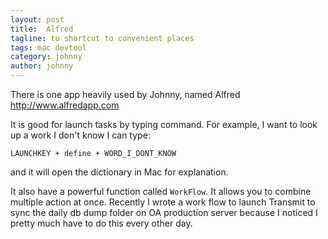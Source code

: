 ```yaml
---
layout: post
title:  Alfred
tagline: to shortcut to convenient places
tags: mac devtool
category: johnny
author: johnny
---
```

There is one app heavily used by Johnny, named Alfred <http://www.alfredapp.com>

It is good for launch tasks by typing command. For example, I want to look up a work I don't know I can type:

    LAUNCHKEY + define + WORD_I_DONT_KNOW

and it will open the dictionary in Mac for explanation.

It also have a powerful function called `WorkFlow`. It allows you to combine multiple action at once. Recently I wrote a work flow to launch Transmit to sync the daily db dump folder on OA production server because I noticed I pretty much have to do this every other day.
